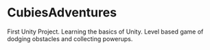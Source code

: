 # CubiesAdventures
First Unity Project. 
Learning the basics of Unity. 
Level based game of dodging obstacles and collecting powerups.
